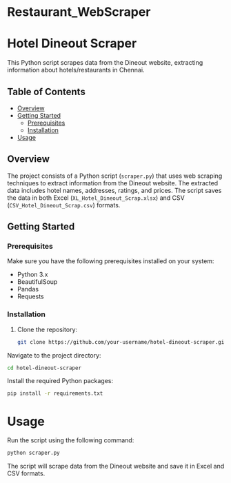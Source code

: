 # Restaurant_WebScraper
# Hotel Dineout Scraper

This Python script scrapes data from the Dineout website, extracting information about hotels/restaurants in Chennai.

## Table of Contents

- [Overview](#overview)
- [Getting Started](#getting-started)
  - [Prerequisites](#prerequisites)
  - [Installation](#installation)
- [Usage](#usage)


## Overview

The project consists of a Python script (`scraper.py`) that uses web scraping techniques to extract information from the Dineout website. The extracted data includes hotel names, addresses, ratings, and prices. The script saves the data in both Excel (`XL_Hotel_Dineout_Scrap.xlsx`) and CSV (`CSV_Hotel_Dineout_Scrap.csv`) formats.

## Getting Started

### Prerequisites

Make sure you have the following prerequisites installed on your system:

- Python 3.x
- BeautifulSoup
- Pandas
- Requests

### Installation

1. Clone the repository:

   ```bash
   git clone https://github.com/your-username/hotel-dineout-scraper.git
   
Navigate to the project directory:

``` bash
cd hotel-dineout-scraper
```

Install the required Python packages:

```bash
pip install -r requirements.txt 
```

# Usage
Run the script using the following command:

``` bash
python scraper.py
```
The script will scrape data from the Dineout website and save it in Excel and CSV formats.
